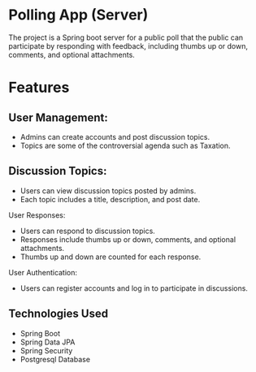 # Polling App (Server)
The project is a Spring boot server for a public poll that the  public can participate by responding with feedback, including thumbs up or down, comments, and optional attachments.

# Features

## User Management:
- Admins can create accounts and post discussion topics.
- Topics are some of the controversial agenda such as Taxation.

## Discussion Topics:
- Users can view discussion topics posted by admins.
- Each topic includes a title, description,  and post date.

User Responses:
- Users can respond to discussion topics.
- Responses include thumbs up or down, comments, and optional attachments.
- Thumbs up and down are counted for each response.

User Authentication:
- Users can register accounts and log in to participate in discussions.

## Technologies Used
- Spring Boot
- Spring Data JPA
- Spring Security
- Postgresql Database
